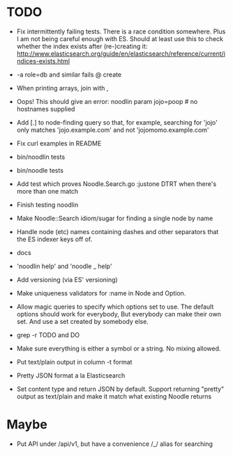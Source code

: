 # TODO

* Fix intermittently failing tests.  There is a race condition somewhere.
Plus I am not being careful enough with ES.  Should at least use this to check whether
the index exists after (re-)creating it:
http://www.elasticsearch.org/guide/en/elasticsearch/reference/current/indices-exists.html

* -a role=db and similar fails @ create

* When printing arrays, join with ,

* Oops!  This should give an error: noodlin param jojo=poop # no hostnames supplied

* Add [.] to node-finding query so that, for example, searching for 'jojo' only matches 'jojo.example.com' and not 'jojomomo.example.com'

* Fix curl examples in README

* bin/noodlin tests

* bin/noodle tests

* Add test which proves Noodle.Search.go :justone DTRT when there's
more than one match

* Finish testing noodlin

* Make Noodle::Search idiom/sugar for finding a single node by name

* Handle node (etc) names containing dashes and other separators that
the ES indexer keys off of.

* docs

* 'noodlin help' and 'noodle _ help'

* Add versioning (via ES' versioning)

* Make uniqueness validators for :name in Node and Option.

* Allow magic queries to specify which options set to use.  The default options should work
for everybody,  But everybody can make their own set.  And use a set created by somebody else.

* grep -r TODO and DO

* Make sure everything is either a symbol or a string.  No mixing allowed.

* Put text/plain output in column -t format

* Pretty JSON format a la Elasticsearch

* Set content type and return JSON by default.  Support
returning "pretty" output as text/plain and make it match
what existing Noodle returns

# Maybe
* Put API under /api/v1, but have a convenience /_/ alias for
searching

